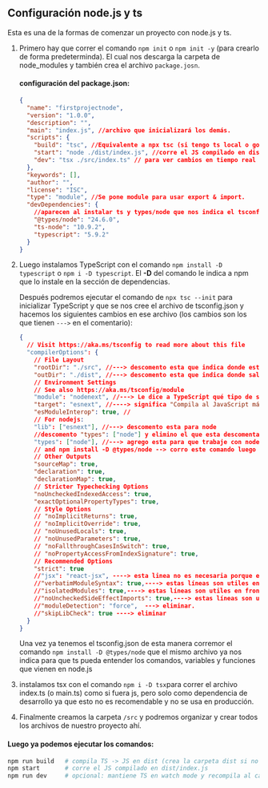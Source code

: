 ## Configuración node.js y ts

Esta es una de la formas de comenzar un proyecto con node.js y ts.

1. Primero hay que correr el comando `npm init` o `npm init -y` (para crearlo de forma predeterminda). El cual nos descarga la carpeta de node_modules y también crea el archivo `package.josn`.

   #### configuración del package.json:

   ```json
   {
     "name": "firstprojectnode",
     "version": "1.0.0",
     "description": "",
     "main": "index.js", //archivo que inicializará los demás.
     "scripts": {
       "build": "tsc", //Equivalente a npx tsc (si tengo ts local o gobalmente),compila todo lo de src de ts a js.
       "start": "node ./dist/index.js", //corre el JS compilado en dist/index.js
       "dev": "tsx ./src/index.ts" // para ver cambios en tiempo real de ts.
     },
     "keywords": [],
     "author": "",
     "license": "ISC",
     "type": "module", //Se pone module para usar export & import.
     "devDependencies": {
       //aparecen al instalar ts y types/node que nos indica el tsconfig
       "@types/node": "24.6.0",
       "ts-node": "10.9.2",
       "typescript": "5.9.2"
     }
   }
   ```

2. Luego instalamos TypeScript con el comando `npm install -D typescript` o `npm i -D typescript`. El **-D** del comando le indica a npm que lo instale en la sección de dependencias.

   Después podremos ejecutar el comando de `npx tsc --init` para inicializar TypeScript y que se nos cree el archivo de tsconfig.json y hacemos los siguientes cambios en ese archivo (los cambios son los que tienen `--->` en el comentario):

   ```json
   {
     // Visit https://aka.ms/tsconfig to read more about this file
     "compilerOptions": {
       // File Layout
       "rootDir": "./src", //---> descomento esta que indica donde estará mi código fuente.
       "outDir": "./dist", //---> descomento esta que indica donde saldrá el código compilado.
       // Environment Settings
       // See also https://aka.ms/tsconfig/module
       "module": "nodenext", //---> Le dice a TypeScript qué tipo de sistema de módulos usar al compilar
       "target": "esnext", //----> significa "Compila al JavaScript más moderno posible según el entorno actual"
       "esModuleInterop": true, //
       // For nodejs:
       "lib": ["esnext"], //---> descomento esta para node
       //descomento "types": ["node"] y elimino el que esta descomentado
       "types": ["node"], //---> agrego esta para que trabaje con node
       // and npm install -D @types/node --> corro este comando luego para que ts entienda a node y sus variables.
       // Other Outputs
       "sourceMap": true,
       "declaration": true,
       "declarationMap": true,
       // Stricter Typechecking Options
       "noUncheckedIndexedAccess": true,
       "exactOptionalPropertyTypes": true,
       // Style Options
       // "noImplicitReturns": true,
       // "noImplicitOverride": true,
       // "noUnusedLocals": true,
       // "noUnusedParameters": true,
       // "noFallthroughCasesInSwitch": true,
       // "noPropertyAccessFromIndexSignature": true,
       // Recommended Options
       "strict": true
       //"jsx": "react-jsx", ----> esta linea no es necesaria porque es para react.
       //"verbatimModuleSyntax": true,----> estas líneas son utiles en front.
       //"isolatedModules": true,----> estas líneas son utiles en front.
       //"noUncheckedSideEffectImports": true,----> estas líneas son utiles en front.
       //"moduleDetection": "force",  ---> eliminar.
       //"skipLibCheck": true ----> eliminar
     }
   }
   ```

   Una vez ya tenemos el tsconfig.json de esta manera corremor el comando `npm install -D @types/node` que el mismo archivo ya nos indica para que ts pueda entender los comandos, variables y funciones que vienen en node.js

3. instalamos tsx con el comando `npm i -D tsx`para correr el archivo index.ts (o main.ts) como si fuera js, pero solo como dependencia de desarrollo ya que esto no es recomendable y no se usa en producción.

4. Finalmente creamos la carpeta `/src` y podremos organizar y crear todos los archivos de nuestro proyecto ahí.

#### Luego ya podemos ejecutar los comandos:

````bash
npm run build   # compila TS -> JS en dist (crea la carpeta dist si no existe)
npm start       # corre el JS compilado en dist/index.js
npm run dev     # opcional: mantiene TS en watch mode y recompila al cambiar```
````
